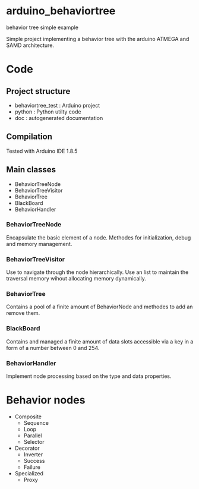 # arduino_behaviortree
behavior tree simple example

Simple project implementing a behavior tree with the arduino ATMEGA and SAMD architecture.

# Code

## Project structure

- behaviortree_test : Arduino project
- python : Python utilty code
- doc : autogenerated documentation

## Compilation

Tested with Arduino IDE 1.8.5

## Main classes

* BehaviorTreeNode
* BehaviorTreeVisitor
* BehaviorTree
* BlackBoard
* BehaviorHandler

### BehaviorTreeNode

Encapsulate the basic element of a node. Methodes for initialization, debug and memory management.

### BehaviorTreeVisitor

Use to navigate through the node hierarchically. Use an list to maintain the traversal memory wihout allocating memory dynamically.

### BehaviorTree

Contains a pool of a finite amount of BehaviorNode and methodes to add an remove them.  

### BlackBoard

Contains and managed a finite amount of data slots accessible via a key in a form of a number between 0 and 254.

### BehaviorHandler

Implement node  processing based on the type and data properties.

# Behavior nodes 

* Composite
	* Sequence
	* Loop
	* Parallel
	* Selector
* Decorator
	* Inverter
	* Success
	* Failure
* Specialized
	* Proxy




